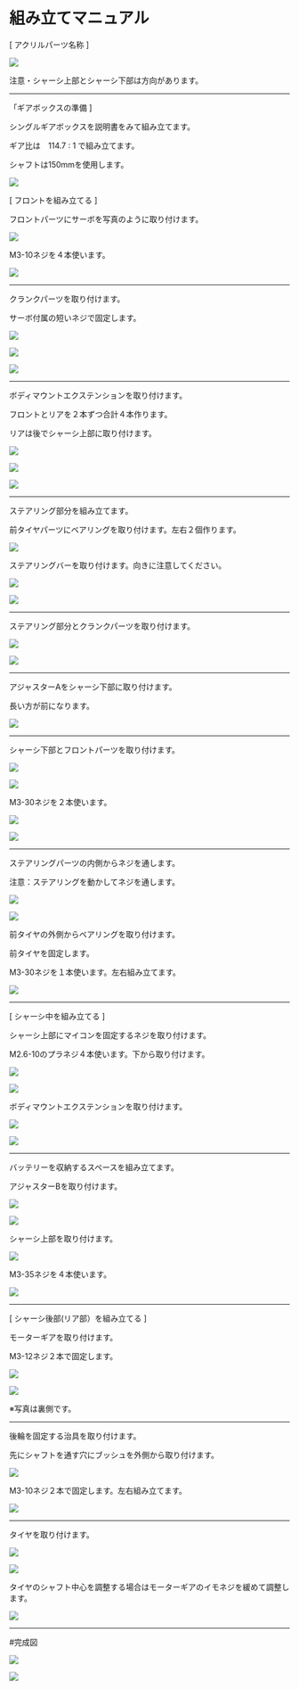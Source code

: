 # 組み立てマニュアル

[ アクリルパーツ名称 ]

![](/type1/img/type1_m01.png)

注意・シャーシ上部とシャーシ下部は方向があります。

<hr>

「ギアボックスの準備 ]

シングルギアボックスを説明書をみて組み立てます。

ギア比は　114.7 : 1 で組み立てます。

シャフトは150mmを使用します。

![](/type1/img/type1_m00.jpg)

[ フロントを組み立てる ]

フロントパーツにサーボを写真のように取り付けます。

![](/type1/img/type1_001.jpg)

M3-10ネジを４本使います。

![](/type1/img/type1_m02.png)

<hr>

クランクパーツを取り付けます。

サーボ付属の短いネジで固定します。

![](/type1/img/type1_002.jpg)

![](/type1/img/type1_003.jpg)

![](/type1/img/type1_m05.png)

<hr>

ボディマウントエクステンションを取り付けます。

フロントとリアを２本ずつ合計４本作ります。

リアは後でシャーシ上部に取り付けます。

![](/type1/img/type1_m03.png)

![](/type1/img/type1_m04.png)

![](/type1/img/type1_014.jpg)

<hr>

ステアリング部分を組み立てます。

前タイヤパーツにベアリングを取り付けます。左右２個作ります。

![](/type1/img/type1_m06.png)

ステアリングバーを取り付けます。向きに注意してください。

![](/type1/img/type1_m07.png)

![](/type1/img/type1_005.jpg)

<hr>

ステアリング部分とクランクパーツを取り付けます。

![](/type1/img/type1_m08.png)

![](/type1/img/type1_006.jpg)

<hr>

アジャスターAをシャーシ下部に取り付けます。

長い方が前になります。

![](/type1/img/type1_m09.png)

<hr>

シャーシ下部とフロントパーツを取り付けます。

![](/type1/img/type1_m10.png)

![](/type1/img/type1_008.jpg)

M3-30ネジを２本使います。

![](/type1/img/type1_m11.png)

![](/type1/img/type1_009.jpg)

<hr>

ステアリングパーツの内側からネジを通します。

注意：ステアリングを動かしてネジを通します。

![](/type1/img/type1_m12.png)

![](/type1/img/type1_011.jpg)

前タイヤの外側からベアリングを取り付けます。

前タイヤを固定します。

M3-30ネジを１本使います。左右組み立てます。

![](/type1/img/type1_m13.png)

<hr>

[ シャーシ中を組み立てる ]


シャーシ上部にマイコンを固定するネジを取り付けます。

M2.6-10のプラネジ４本使います。下から取り付けます。

![](/type1/img/type1_019.jpg)

![](/type1/img/type1_m14.png)

ボディマウントエクステンションを取り付けます。<br>

![](/type1/img/type1_020.jpg)

![](/type1/img/type1_m15.png)

<hr>

バッテリーを収納するスペースを組み立てます。

アジャスターBを取り付けます。

![](/type1/img/type1_015.jpg)

![](/type1/img/type1_m16.png)

シャーシ上部を取り付けます。

![](/type1/img/type1_m17.png)

M3-35ネジを４本使います。

![](/type1/img/type1_m18.png)


<hr>

[ シャーシ後部(リア部）を組み立てる ]

モーターギアを取り付けます。

M3-12ネジ２本で固定します。

![](/type1/img/type1_m19.png)

![](/type1/img/type1_021a.jpg)

※写真は裏側です。

<hr>

後輪を固定する治具を取り付けます。

先にシャフトを通す穴にブッシュを外側から取り付けます。

![](/type1/img/type1_m20.png)

M3-10ネジ２本で固定します。左右組み立てます。

![](/type1/img/type1_021b.jpg)

<hr>

タイヤを取り付けます。<br>

![](/type1/img/type1_022.jpg)

![](/type1/img/type1_m21.png)

タイヤのシャフト中心を調整する場合はモーターギアのイモネジを緩めて調整します。<br>

![](/type1/img/type1_023.jpg)

<hr>

#完成図

![](/type1/img/type1_m22a.png)

![](/type1/img/type1_m22b.png)
